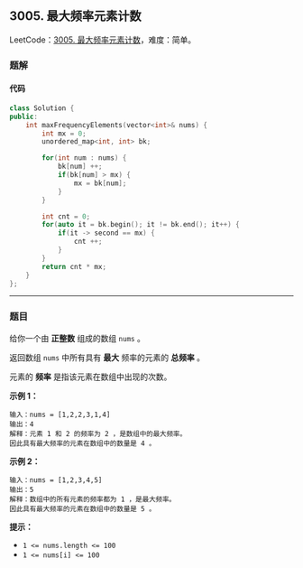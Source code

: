 ## 3005. 最大频率元素计数

LeetCode：[3005. 最大频率元素计数](https://leetcode.cn/problems/count-elements-with-maximum-frequency/)，难度：简单。

### 题解

#### 代码

```c++
class Solution {
public:
    int maxFrequencyElements(vector<int>& nums) {
        int mx = 0;
        unordered_map<int, int> bk;

        for(int num : nums) {
            bk[num] ++;
            if(bk[num] > mx) {
                mx = bk[num];
            }
        }

        int cnt = 0;
        for(auto it = bk.begin(); it != bk.end(); it++) {
            if(it -> second == mx) {
                cnt ++;
            }
        }
        return cnt * mx;
    }
};
```



---



### 题目

给你一个由 **正整数** 组成的数组 `nums` 。

返回数组 `nums` 中所有具有 **最大** 频率的元素的 **总频率** 。

元素的 **频率** 是指该元素在数组中出现的次数。

 

**示例 1：**

```
输入：nums = [1,2,2,3,1,4]
输出：4
解释：元素 1 和 2 的频率为 2 ，是数组中的最大频率。
因此具有最大频率的元素在数组中的数量是 4 。
```

**示例 2：**

```
输入：nums = [1,2,3,4,5]
输出：5
解释：数组中的所有元素的频率都为 1 ，是最大频率。
因此具有最大频率的元素在数组中的数量是 5 。
```

 

**提示：**

- `1 <= nums.length <= 100`
- `1 <= nums[i] <= 100`


